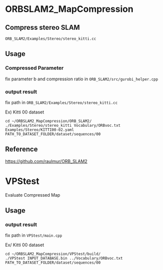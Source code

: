 # ORBSLAM2_MapCompression



## Compress stereo SLAM
`ORB_SLAM2/Examples/Stereo/stereo_kitti.cc`



## Usage
### Compressed Parameter
fix parameter b and compression ratio
in `ORB_SLAM2/src/gurobi_helper.cpp`

### output result
fix path in `ORB_SLAM2/Examples/Stereo/stereo_kitti.cc`

Ex) Kitti 00 dataset
```
cd ~/ORBSLAM2_MapCompression/ORB_SLAM2/
./Examples/Stereo/stereo_kitti Vocabulary/ORBvoc.txt Examples/Stereo/KITTI00-02.yaml PATH_TO_DATASET_FOLDER/dataset/sequences/00
```

## Reference
https://github.com/raulmur/ORB_SLAM2


# VPStest
Evaluate Compressed Map

## Usage

### output result
fix path in `VPStest/main.cpp` 

Ex/ Kitti 00 dataset
```
cd ~/ORBSLAM2_MapCompression/VPStest/build/
./VPStest INPUT_DATABASE.bin ../Vocabulary/ORBvoc.txt PATH_TO_DATASET_FOLDER/dataset/sequences/00
```

